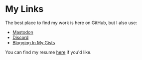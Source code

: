 # My Links

The best place to find my work is here on GitHub, but I also use:

* <a rel="me" href="https://haunted.computer/@novafacing">Mastodon</a>
* <a rel="me" href="https://discordapp.com/users/330023476356317194">Discord</a>
* <a href="https://gist.github.com/novafacing">Blogging In My Gists</a>

You can find my resume [here](https://github.com/novafacing/resumes) if you'd like.
